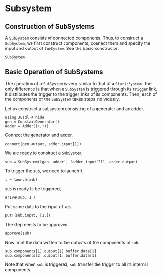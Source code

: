 # Subsystem

## Construction of SubSystems
A `SubSystem` consists of connected components. Thus, to construct a `SubSystem`, we first construct components, connect them and specify the input and output of `SubSystem`. See the basic constructor.
```@docs 
SubSystem
```

## Basic Operation of SubSystems

The operation of a `SubSystem` is very similar to that of a `StaticSystem`. The only difference is that when a `SubSystem` is triggered through its `trigger` link, it distributes the trigger to the trigger links of its components. Then, each of the components of the `SubSystem` takes steps individually.

Let us construct a subsystem consisting of a generator and an adder. 
```@repl subsystem_ex
using Jusdl # hide 
gen = ConstantGenerator()
adder = Adder((+,+))
```
Connect the generator and adder.
```@repl subsystem_ex 
connect(gen.output, adder.input[1])
```
We are ready to construct a `SubSystem`.
```@repl subsystem_ex
sub = SubSystem([gen, adder], [adder.input[2]], adder.output)
```
To trigger the `sub`, we need to launch it,
```@repl subsystem_ex
t = launch(sub)
```
`sub` is ready to be triggered,
```@repl subsystem_ex
drive(sub, 1.)
```
Put some data to the input of `sub`.
```@repl subsystem_ex 
put!(sub.input, [1.])
```
The step needs to be approved.
```@repl subsystem_ex
approve(sub)
```
Now print the data written to the outputs of the components of `sub`.
```@repl subsystem_ex 
sub.components[1].output[1].buffer.data[1]
sub.components[2].output[1].buffer.data[1]
```
Note that when `sub` is triggered, `sub` transfer the trigger to all its internal components.
